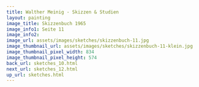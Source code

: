 ```yaml
---
title: Walther Meinig - Skizzen & Studien
layout: painting
image_title: Skizzenbuch 1965
image_info1: Seite 11
image_info2: 
image_url: assets/images/sketches/skizzenbuch-11.jpg
image_thumbnail_url: assets/images/sketches/skizzenbuch-11-klein.jpg
image_thumbnail_pixel_width: 834
image_thumbnail_pixel_height: 574
back_url: sketches_10.html
next_url: sketches_12.html
up_url: sketches.html
---
```


